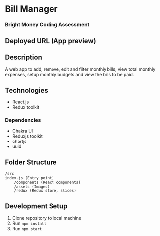 # Bill Manager
### Bright Money Coding Assessment

## Deployed URL (App preview)


## Description
A web app to add, remove, edit and filter monthly bills, view total monthly expenses, setup monthly budgets and view the bills to be paid.

## Technologies
- React.js
- Redux toolkit

### Dependencies
- Chakra UI
- Reduxjs toolkit
- chartjs
- uuid

## Folder Structure
```
/src
index.js (Entry point)
    /components (React components)
    /assets (Images)
    /redux (Redux store, slices)
```
## Development Setup
1. Clone repository to local machine
2. Run ```npm install```
3. Run ```npm start```
